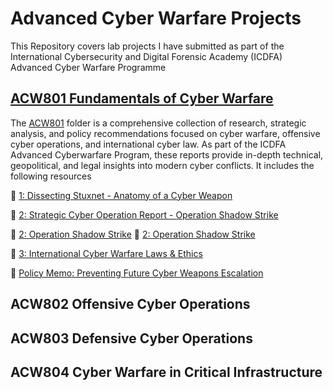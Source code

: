 # Advanced Cyber Warfare Projects 

This Repository covers lab projects I have submitted as part of the International Cybersecurity and Digital Forensic Academy (ICDFA) Advanced Cyber Warfare Programme

## [ACW801	Fundamentals of Cyber Warfare](https://github.com/reyincyber/Cyberwarfare/tree/4c6bd8a2a755e326f6d6ce46493cdb902ece0714/ACW801)

The [ACW801](https://github.com/reyincyber/Cyberwarfare/tree/4c6bd8a2a755e326f6d6ce46493cdb902ece0714/ACW801) folder is a comprehensive collection of research, strategic analysis, and policy recommendations focused on cyber warfare, offensive cyber operations, and international cyber law. As part of the ICDFA Advanced Cyberwarfare Program, these reports provide in-depth technical, geopolitical, and legal insights into modern cyber conflicts. It includes the following resources

📄 [1: Dissecting Stuxnet - Anatomy of a Cyber Weapon](https://github.com/reyincyber/Cyberwarfare/blob/main/ACW801/ACW801_L1%20-%20Dissecting%20Stuxnet%20Anatomy%20of%20a%20Cyber%20Weapon.pdf)

📄 [2: Strategic Cyber Operation Report - Operation Shadow Strike](https://github.com/reyincyber/Cyberwarfare/blob/main/ACW801/ACW801_L2_Strategic%20Cyber%20Operation%20Report-Operation%20Shadow%20Strike.pdf)

📄 [2: Operation Shadow Strike]([https://github.com/reyincyber/Cyberwarfare/blob/main/ACW801/ACW801_L2_Strategic%20Cyber%20Operation%20Report%20Operation%20Shadow%20Strike.pptx](https://github.com/reyincyber/Cyberwarfare/blob/main/ACW801/ACW801_%20Operation%20Shadow%20Strike%20Slides.pptx))
📄 [2: Operation Shadow Strike]()

📄 [3: International Cyber Warfare Laws & Ethics](https://github.com/reyincyber/Cyberwarfare/blob/main/ACW801/ACW801_L3_International%20Cyber%20Warfare%20Laws%20and%20Ethics.pdf)

📄 [Policy Memo: Preventing Future Cyber Weapons Escalation](https://github.com/reyincyber/Cyberwarfare/blob/main/ACW801/Policy%20Memo%20Recommending%20Safeguards%20To%20Prevent%20Future%20Cyber%20Weapons%20Escalation.pdf)

## ACW802	Offensive Cyber Operations

## ACW803	Defensive Cyber Operations

## ACW804	Cyber Warfare in Critical Infrastructure
